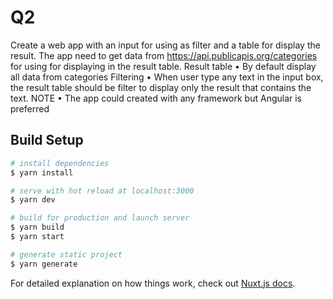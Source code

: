 # Q2
Create a web app with an input for using as filter and a table for display the result. The app need to get data from https://api.publicapis.org/categories for using for displaying in the result table.
Result table
•	By default display all data from categories
Filtering
•	When user type any text in the input box, the result table should be filter to display only the result that contains the text.
NOTE
•	The app could created with any framework but Angular is preferred


## Build Setup

```bash
# install dependencies
$ yarn install

# serve with hot reload at localhost:3000
$ yarn dev

# build for production and launch server
$ yarn build
$ yarn start

# generate static project
$ yarn generate
```

For detailed explanation on how things work, check out [Nuxt.js docs](https://nuxtjs.org).
